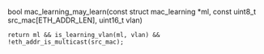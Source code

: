 
bool mac_learning_may_learn(const struct mac_learning *ml, const uint8_t src_mac[ETH_ADDR_LEN], uint16_t vlan)

    return ml && is_learning_vlan(ml, vlan) && !eth_addr_is_multicast(src_mac);
